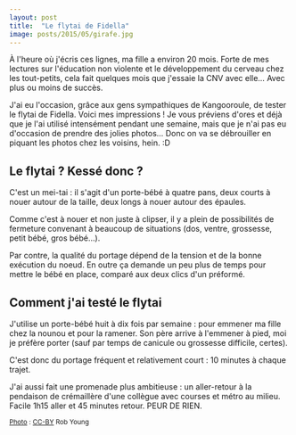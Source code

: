 ```yaml
---
layout: post
title:  "Le flytai de Fidella"
image: posts/2015/05/girafe.jpg
---
```


<p class="intro"><span class="dropcap">À</span> l'heure où j'écris ces lignes, ma fille a environ 20 mois. Forte de mes lectures sur l'éducation non violente et le développement du cerveau chez les tout-petits, cela fait quelques mois que j'essaie la CNV avec elle… Avec plus ou moins de succès.</p>

J'ai eu l'occasion, grâce aux gens sympathiques de Kangooroule, de tester le flytai de Fidella. Voici mes impressions ! Je vous préviens d'ores et déjà que je l'ai utilisé intensément pendant une semaine, mais que je n'ai pas eu d'occasion de prendre des jolies photos… Donc on va se débrouiller en piquant les photos chez les voisins, hein. :D

## Le flytai ? Kessé donc ?

C'est un mei-tai : il s'agit d'un porte-bébé à quatre pans, deux courts à nouer autour de la taille, deux longs à nouer autour des épaules.

Comme c'est à nouer et non juste à clipser, il y a plein de possibilités de fermeture convenant à beaucoup de situations (dos, ventre, grossesse, petit bébé, gros bébé…).

Par contre, la qualité du portage dépend de la tension et de la bonne exécution du noeud. En outre ça demande un peu plus de temps pour mettre le bébé en place, comparé aux deux clics d'un préformé.

## Comment j'ai testé le flytai

J'utilise un porte-bébé huit à dix fois par semaine : pour emmener ma fille chez la nounou et pour la ramener. Son père arrive à l'emmener à pied, moi je préfère porter (sauf par temps de canicule ou grossesse difficile, certes).

C'est donc du portage fréquent et relativement court : 10 minutes à chaque trajet.

J'ai aussi fait une promenade plus ambitieuse : un aller-retour à la pendaison de crémaillère d'une collègue avec courses et métro au milieu. Facile 1h15 aller et 45 minutes retour. PEUR DE RIEN.

<small class="credit"><a href="https://www.flickr.com/photos/rob-young/4630024424">Photo</a> : <a href="https://creativecommons.org/licenses/by-nc-sa/2.0/">CC-BY</a> Rob Young
</small>